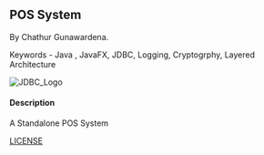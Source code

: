 ## POS System

By Chathur Gunawardena.

Keywords - Java , JavaFX, JDBC, Logging, Cryptogrphy, Layered Architecture

![JDBC_Logo](https://upload.wikimedia.org/wikipedia/en/thumb/3/30/Java_programming_language_logo.svg/141px-Java_programming_language_logo.svg.png)

#### Description

A Standalone POS System

[LICENSE](LICENSE)
